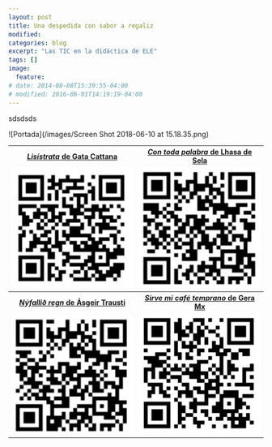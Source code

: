```yaml
---
layout: post
title: Una despedida con sabor a regaliz
modified:
categories: blog
excerpt: "Las TIC en la didáctica de ELE"
tags: []
image:
  feature:
# date: 2014-08-08T15:39:55-04:00
# modified: 2016-06-01T14:19:19-04:00
---
```


sdsdsds

![Portada](/images/Screen Shot 2018-06-10 at 15.18.35.png)

<table width="50%">
  <tbody>
    <tr>
      <th>
        <a href="https://www.ivoox.com/24833451" target="_blank"><i>Lisístrata</i> de Gata Cattana</a>
      </th>
      <th>
        <a href="https://www.ivoox.com/25206586" target="_blank"><i>Con toda palabra</i> de Lhasa de Sela</a>
      </th>
    </tr>
    <tr>
      <td width="25%">
        <img src="/images/lisistrata.png" />
      </td>
      <td width="25%">
        <img src="/images/con toda.png" />
      </td>
    </tr>
    <tr>
      <th>
        <a href="https://www.ivoox.com/25247640" target="_blank"><i>Nýfallið  regn</i> de Ásgeir Trausti</a>
      </th>
      <th>
        <a href="http://www.ivoox.com/25479947" target="_blank"><i>Sirve mi café temprano</i> de Gera Mx</a>
      </th>
    </tr>
    <tr>
      <td width="25%">
        <img src="/images/nyfallid.png" />
      </td>
      <td width="25%">
        <img src="/images/sirve mi cafe.png" />
      </td>
    </tr>
  </tbody>
</table>